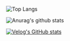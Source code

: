 ![Top Langs](https://github-readme-stats.vercel.app/api/top-langs/?username=beombeom1&layout=compact)

![Anurag's github stats](https://github-readme-stats.vercel.app/api?username=beombeom1)

[![Velog's GitHub stats](https://velog-readme-stats.vercel.app/api?name=beombeom1)](https://velog.io/@beombeom1/posts)
